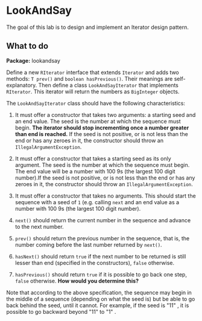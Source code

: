 # LookAndSay
The goal of this lab is to design and implement an Iterator design pattern.

## What to do
**Package:** lookandsay

Define a new `RIterator` interface that extends `Iterator` and adds two methods: `T prev()` and `boolean hasPrevious()`. Their meanings are self-explanatory. Then define a class `LookAndSayIterator` that implements `RIterator`. This iterator will return the numbers as `BigInteger` objects.

The `LookAndSayIterator` class should have the following characteristics:

1. It must offer a constructor that takes two arguments: a starting seed and an end value. The seed is the number at which the sequence must begin. **The iterator should stop incrementing once a number greater than end is reached.** If the seed is not positive, or is not less than the end or has any zeroes in it, the constructor should throw an `IllegalArgumentException`.

2. It must offer a constructor that takes a starting seed as its only argument. The seed is the number at which the sequence must begin. The end value will be a number with 100 9s (the largest 100 digit number).If the seed is not positive, or is not less than the end or has any zeroes in it, the constructor should throw an `IllegalArgumentException`.

3. It must offer a constructor that takes no arguments. This should start the sequence with a seed of `1` (e.g. calling `next` and an end value as a number with 100 9s (the largest 100 digit number).

4. `next()` should return the current number in the sequence and advance to the next number.

5. `prev()` should return the previous number in the sequence, that is, the number coming before the last number returned by `next()`.

5. `hasNext()` should return `true` if the next number to be returned is still lesser than end (specified in the constructors), `false` otherwise.

6. `hasPrevious()` should return `true` if it is possible to go back one step, `false` otherwise. **How would you determine this?**

Note that according to the above specification, the sequence may begin in the middle of a sequence (depending on what the seed is) but be able to go back behind the seed, until it cannot. For example, if the seed is "11" , it is possible to go backward beyond "11" to "1" .

